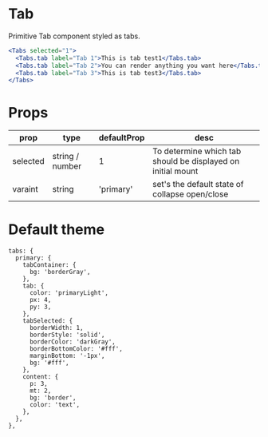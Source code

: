 # Tab

Primitive Tab component styled as tabs.

<Editor>

```jsx
<Tabs selected="1">
  <Tabs.tab label="Tab 1">This is tab test1</Tabs.tab>
  <Tabs.tab label="Tab 2">You can render anything you want here</Tabs.tab>
  <Tabs.tab label="Tab 3">This is tab test3</Tabs.tab>
</Tabs>
```

</Editor>

# Props

| prop     | type            | defaultProp | desc                                                        |
| -------- | --------------- | ----------- | ----------------------------------------------------------- |
| selected | string / number | 1           | To determine which tab should be displayed on initial mount |
| varaint  | string          | 'primary'   | set's the default state of collapse open/close              |

# Default theme

```
tabs: {
  primary: {
    tabContainer: {
      bg: 'borderGray',
    },
    tab: {
      color: 'primaryLight',
      px: 4,
      py: 3,
    },
    tabSelected: {
      borderWidth: 1,
      borderStyle: 'solid',
      borderColor: 'darkGray',
      borderBottomColor: '#fff',
      marginBottom: '-1px',
      bg: '#fff',
    },
    content: {
      p: 3,
      mt: 2,
      bg: 'border',
      color: 'text',
    },
  },
},
```
